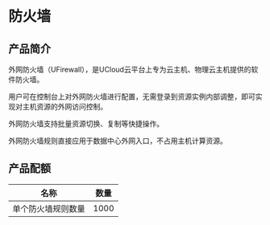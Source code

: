 # 防火墙


## 产品简介

外网防火墙（UFirewall），是UCloud云平台上专为云主机、物理云主机提供的软件防火墙。

用户可在控制台上对外网防火墙进行配置，无需登录到资源实例内部调整，即可实现对主机资源的外网访问控制。

外网防火墙支持批量资源切换、复制等快捷操作。

外网防火墙规则直接应用于数据中心外网入口，不占用主机计算资源。


## 产品配额

|名称|数量|
|---|---|
|单个防火墙规则数量|1000|
